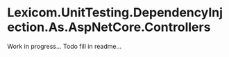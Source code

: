 ﻿# Lexicom.UnitTesting.DependencyInjection.As.AspNetCore.Controllers

Work in progress...
Todo fill in readme...